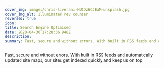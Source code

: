 ```yaml
---
cover_img: images/chris-liverani-HUJDz6CJEaM-unsplash.jpg
cover_img_alt: Illuminated rev counter
reversed: true
icon:
title: Search Engine Optimised
date: 2020-04-30T17:28:36.948Z
description:
summary: Fast, secure and without errors. With built in RSS feeds and automatically updated site maps, our sites get indexed quickly and keep us on top.
---
```


Fast, secure and without errors. With built in RSS feeds and automatically updated site maps, our sites get indexed quickly and keep us on top.
